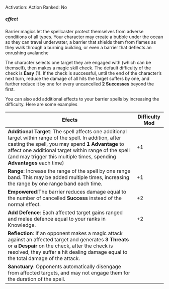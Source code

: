 Activation: Action
Ranked: No
##### effect
Barrier magics let the spellcaster protect themselves from adverse conditions of all types. Your character may create a bubble under the ocean so they can travel underwater, a barrier that shields them from flames as they walk through a burning building, or even a barrier that deflects an onrushing avalanche

The character selects one target they are engaged with (which can be themself), then makes a magic skill check. The default difficulty of the check is **Easy** (1). If the check is successful, until the end of the character’s next turn, reduce the damage of all hits the target suffers by one, and further reduce it by one for every uncancelled **2 Successes** beyond the first.

You can also add additional effects to your barrier spells by increasing the difficulty. Here are some examples

| Efects                                                                                                                                                                                                                                                                                           | Difficulty Mod |
| ------------------------------------------------------------------------------------------------------------------------------------------------------------------------------------------------------------------------------------------------------------------------------------------------ | -------------- |
| **Additional Target**: The spell affects one additional target within range of the spell. In addition, after casting the spell, you may spend **1 Advantage** to affect one additional target within range of the spell (and may trigger this multiple times, spending **Advantages** each time) | +1             |
| **Range**: Increase the range of the spell by one range band. This may be added multiple times, increasing the range by one range band each time.                                                                                                                                                | +1             |
| **Empowered**:The barrier reduces damage equal to the number of cancelled **Success** instead of the normal effect.                                                                                                                                                                              | +2             |
| **Add Defence**: Each affected target gains ranged and melee defence equal to your ranks in Knowledge.                                                                                                                                                                                           | +2             |
| **Reflection**:  If an opponent makes a magic attack against an affected target and generates **3 Threats** or **a Despair** on the check, after the check is resolved, they suffer a hit dealing damage equal to the total damage of the attack.                                                |                |
| **Sanctuary**: Opponents automatically disengage from affected targets, and may not engage them for the duration of the spell.                                                                                                                                                                                                                                                                                                  |                |
